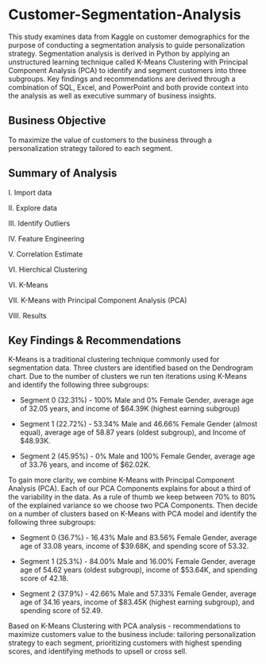 # Customer-Segmentation-Analysis

This study examines data from Kaggle on customer demographics for the purpose of conducting a segmentation analysis to guide personalization strategy. Segmentation analysis is derived in Python by applying an unstructured learning technique called K-Means Clustering with Principal Component Analysis (PCA) to identify and segment customers into three subgroups. Key findings and recommendations are derived through a combination of SQL, Excel, and PowerPoint and both provide context into the analysis as well as executive summary of business insights.

## Business Objective
To maximize the value of customers to the business through a personalization strategy tailored to each segment.

## Summary of Analysis
I.   Import data

II.  Explore data

III. Identify Outliers

IV.  Feature Engineering

V.   Correlation Estimate

VI.  Hierchical Clustering

VI.  K-Means

VII. K-Means with Principal Component Analysis (PCA)

VIII. Results


## Key Findings & Recommendations
K-Means is a traditional clustering technique commonly used for segmentation data. Three clusters are identified based on the Dendrogram chart. Due to the number of clusters we run ten iterations using K-Means and identify the following three subgroups: 

- Segment 0 (32.31%) - 100% Male and 0% Female Gender, average age of 32.05 years, and income of $64.39K (highest earning subgroup)

- Segment 1 (22.72%) - 53.34% Male and 46.66% Female Gender (almost equal), average age of 58.87 years (oldest subgroup), and Income of $48.93K.

- Segment 2 (45.95%) - 0% Male and 100% Female Gender, average age of 33.76 years, and income of $62.02K.


To gain more clarity, we combine K-Means with Principal Component Analysis (PCA). Each of our PCA Components explains for about a third of the variability in the data. As a rule of thumb we keep between 70% to 80% of the explained variance so we choose two PCA Components. Then decide on a number of clusters based on K-Means with PCA model and identify the following three subgroups:

- Segment 0 (36.7%) - 16.43% Male and 83.56% Female Gender, average age of 33.08 years, income of $39.68K, and spending score of 53.32.

- Segment 1 (25.3%) - 84.00% Male and 16.00% Female Gender, average age of 54.62 years (oldest subgroup), income of $53.64K, and spending score of 42.18.

- Segment 2 (37.9%) - 42.66% Male and 57.33% Female Gender, average age of 34.16 years, income of $83.45K (highest earning subgroup), and spending score of 52.49.


Based on K-Means Clustering with PCA analysis - recommendations to maximize customers value to the business include: tailoring personalization strategy to each segment, prioritizing customers with highest spending scores, and identifying methods to upsell or cross sell.
